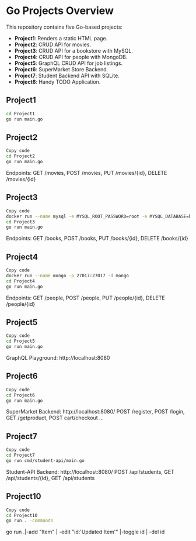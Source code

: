 # Go Projects Overview

This repository contains five Go-based projects:

- **Project1**: Renders a static HTML page.
- **Project2**: CRUD API for movies.
- **Project3**: CRUD API for a bookstore with MySQL.
- **Project4**: CRUD API for people with MongoDB.
- **Project5**: GraphQL CRUD API for job listings.
- **Project6**: SuperMarket Store Backend.
- **Project7**: Student Backend API with SQLite.
- **Project6**: Handy TODO Application.


## Project1
```bash
cd Project1
go run main.go
```


## Project2
```bash
Copy code
cd Project2
go run main.go
```
Endpoints: GET /movies, POST /movies, PUT /movies/{id}, DELETE /movies/{id}


## Project3
```bash
Copy code
docker run --name mysql -e MYSQL_ROOT_PASSWORD=root -e MYSQL_DATABASE=bookdb -p 3306:3306 -d mysql
cd Project3
go run main.go
```
Endpoints: GET /books, POST /books, PUT /books/{id}, DELETE /books/{id}


## Project4
```bash
Copy code
docker run --name mongo -p 27017:27017 -d mongo
cd Project4
go run main.go
```
Endpoints: GET /people, POST /people, PUT /people/{id}, DELETE /people/{id}


## Project5
```bash
Copy code
cd Project5
go run main.go
```
GraphQL Playground: http://localhost:8080


## Project6
```bash
Copy code
cd Project6
go run main.go
```
SuperMarket Backend: http://localhost:8080/
POST /register, POST /login, GET /getproduct, POST cart/checkout ...


## Project7
```bash
Copy code
cd Project7
go run cmd/student-api/main.go
```
Student-API Backend: http://localhost:8080/
POST /api/students, GET /api/students/{id}, GET /api/students


## Project10
```bash
Copy code
cd Project10
go run . -commands
```
go run .|-add "Item" | -edit "id:'Updated Item'" |-toggle id | -del id
